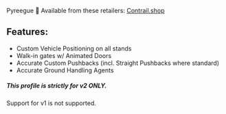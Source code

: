 Pyreegue 🐐
Available from these retailers: [Contrail.shop](https://contrail.shop/dgfmcr)
## Features:
- Custom Vehicle Positioning on all stands
- Walk-in gates w/ Animated Doors
- Accurate Custom Pushbacks (incl. Straight Pushbacks where standard)
- Accurate Ground Handling Agents

##### This profile is strictly for v2 ONLY.
Support for v1 is not supported.